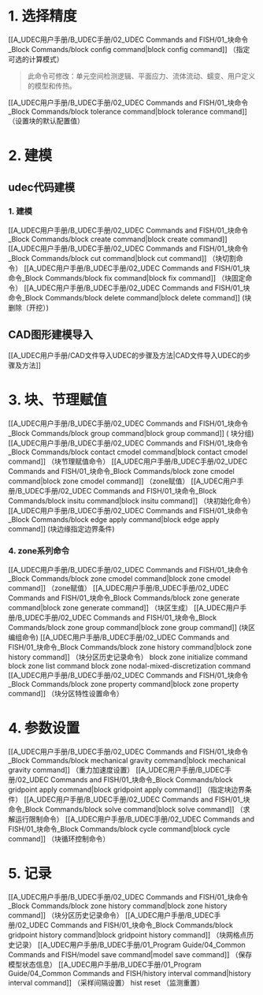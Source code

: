 
# 1. 选择精度
[[A_UDEC用户手册/B_UDEC手册/02_UDEC Commands and FISH/01_块命令_Block Commands/block config command|block config command]]  （指定可选的计算模式）
>此命令可修改：单元空间检测逻辑、平面应力、流体流动、蠕变、用户定义的模型和传热。

[[A_UDEC用户手册/B_UDEC手册/02_UDEC Commands and FISH/01_块命令_Block Commands/block tolerance command|block tolerance command]]     （设置块的默认配置值）

# 2. 建模
## udec代码建模
### 1. 建模
[[A_UDEC用户手册/B_UDEC手册/02_UDEC Commands and FISH/01_块命令_Block Commands/block create command|block create command]]    
[[A_UDEC用户手册/B_UDEC手册/02_UDEC Commands and FISH/01_块命令_Block Commands/block cut command|block cut command]]    （块切割命令）
[[A_UDEC用户手册/B_UDEC手册/02_UDEC Commands and FISH/01_块命令_Block Commands/block fix command|block fix command]]    （块固定命令）
[[A_UDEC用户手册/B_UDEC手册/02_UDEC Commands and FISH/01_块命令_Block Commands/block delete command|block delete command]]    (块删除（开挖）)


## CAD图形建模导入
[[A_UDEC用户手册/CAD文件导入UDEC的步骤及方法|CAD文件导入UDEC的步骤及方法]]


# 3.  块、节理赋值
[[A_UDEC用户手册/B_UDEC手册/02_UDEC Commands and FISH/01_块命令_Block Commands/block group command|block group command]]            ( 块分组)
[[A_UDEC用户手册/B_UDEC手册/02_UDEC Commands and FISH/01_块命令_Block Commands/block contact cmodel command|block contact cmodel command]]    （块节理赋值命令）
[[A_UDEC用户手册/B_UDEC手册/02_UDEC Commands and FISH/01_块命令_Block Commands/block zone cmodel command|block zone cmodel command]]    （zone赋值）
[[A_UDEC用户手册/B_UDEC手册/02_UDEC Commands and FISH/01_块命令_Block Commands/block insitu command|block insitu command]]    （块初始化命令）
[[A_UDEC用户手册/B_UDEC手册/02_UDEC Commands and FISH/01_块命令_Block Commands/block edge apply command|block edge apply command]]   (块边缘指定边界条件)



### 4. zone系列命令
[[A_UDEC用户手册/B_UDEC手册/02_UDEC Commands and FISH/01_块命令_Block Commands/block zone cmodel command|block zone cmodel command]]    （zone赋值）
[[A_UDEC用户手册/B_UDEC手册/02_UDEC Commands and FISH/01_块命令_Block Commands/block zone generate command|block zone generate command]]    （块区生成）
[[A_UDEC用户手册/B_UDEC手册/02_UDEC Commands and FISH/01_块命令_Block Commands/block zone group command|block zone group command]]    (块区编组命令)
[[A_UDEC用户手册/B_UDEC手册/02_UDEC Commands and FISH/01_块命令_Block Commands/block zone history command|block zone history command]]    （块分区历史记录命令）
block zone initialize command
block zone list command
block zone nodal-mixed-discretization command
[[A_UDEC用户手册/B_UDEC手册/02_UDEC Commands and FISH/01_块命令_Block Commands/block zone property command|block zone property command]]    （块分区特性设置命令）

# 4. 参数设置
[[A_UDEC用户手册/B_UDEC手册/02_UDEC Commands and FISH/01_块命令_Block Commands/block mechanical gravity command|block mechanical gravity command]]  （重力加速度设置）
[[A_UDEC用户手册/B_UDEC手册/02_UDEC Commands and FISH/01_块命令_Block Commands/block gridpoint apply command|block gridpoint apply command]]   （指定块边界条件）
[[A_UDEC用户手册/B_UDEC手册/02_UDEC Commands and FISH/01_块命令_Block Commands/block solve command|block solve command]]    （求解运行限制命令）
[[A_UDEC用户手册/B_UDEC手册/02_UDEC Commands and FISH/01_块命令_Block Commands/block cycle command|block cycle command]]    （块循环控制命令）


# 5. 记录
[[A_UDEC用户手册/B_UDEC手册/02_UDEC Commands and FISH/01_块命令_Block Commands/block zone history command|block zone history command]]    （块分区历史记录命令）
[[A_UDEC用户手册/B_UDEC手册/02_UDEC Commands and FISH/01_块命令_Block Commands/block gridpoint history command|block gridpoint history command]]    （块网格点历史记录）
[[A_UDEC用户手册/B_UDEC手册/01_Program Guide/04_Common Commands and FISH/model save command|model save command]]   （保存模型状态信息）
[[A_UDEC用户手册/B_UDEC手册/01_Program Guide/04_Common Commands and FISH/history interval command|history interval command]]    （采样间隔设置）
hist reset     （监测重置）







